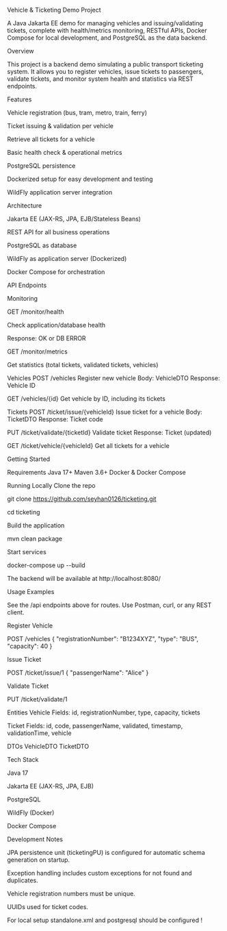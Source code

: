 Vehicle & Ticketing Demo Project

A Java Jakarta EE demo for managing vehicles and issuing/validating tickets, complete with health/metrics monitoring, RESTful APIs, Docker Compose for local development, and PostgreSQL as the data backend.

Overview

This project is a backend demo simulating a public transport ticketing system. It allows you to register vehicles, issue tickets to passengers, validate tickets, and monitor system health and statistics via REST endpoints.

Features

Vehicle registration (bus, tram, metro, train, ferry)

Ticket issuing & validation per vehicle

Retrieve all tickets for a vehicle

Basic health check & operational metrics

PostgreSQL persistence

Dockerized setup for easy development and testing

WildFly application server integration

Architecture


Jakarta EE (JAX-RS, JPA, EJB/Stateless Beans)

REST API for all business operations

PostgreSQL as database

WildFly as application server (Dockerized)

Docker Compose for orchestration

API Endpoints

Monitoring

GET /monitor/health

Check application/database health

Response: OK or DB ERROR

GET /monitor/metrics

Get statistics (total tickets, validated tickets, vehicles)


Vehicles
POST /vehicles
Register new vehicle
Body: VehicleDTO
Response: Vehicle ID

GET /vehicles/{id}
Get vehicle by ID, including its tickets

Tickets
POST /ticket/issue/{vehicleId}
Issue ticket for a vehicle
Body: TicketDTO
Response: Ticket code

PUT /ticket/validate/{ticketId}
Validate ticket
Response: Ticket (updated)

GET /ticket/vehicle/{vehicleId}
Get all tickets for a vehicle

Getting Started

Requirements
Java 17+
Maven 3.6+
Docker & Docker Compose

Running Locally
Clone the repo

git clone https://github.com/seyhan0126/ticketing.git

cd ticketing

Build the application

mvn clean package

Start services

docker-compose up --build

The backend will be available at http://localhost:8080/

Usage Examples
 
  See the /api endpoints above for routes. Use Postman, curl, or any REST client.

Register Vehicle

POST /vehicles
{
  "registrationNumber": "B1234XYZ",
  "type": "BUS",
  "capacity": 40
}

Issue Ticket

POST /ticket/issue/1
{
  "passengerName": "Alice"
}

Validate Ticket

PUT /ticket/validate/1

Entities
Vehicle
Fields: id, registrationNumber, type, capacity, tickets

Ticket
Fields: id, code, passengerName, validated, timestamp, validationTime, vehicle

DTOs
  VehicleDTO
  TicketDTO

Tech Stack

  Java 17
  
  Jakarta EE (JAX-RS, JPA, EJB)
  
  PostgreSQL
  
  WildFly (Docker)
  
  Docker Compose

Development Notes
  
  JPA persistence unit (ticketingPU) is configured for automatic schema generation on startup.
  
  Exception handling includes custom exceptions for not found and duplicates.
  
  Vehicle registration numbers must be unique.
  
  UUIDs used for ticket codes.

For local setup standalone.xml and postgresql should be configured !
